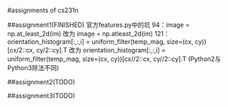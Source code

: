 #assignments of cs231n

##assignment1(FINISHED)
    官方features.py中的坑
    94：image = np.at_least_2d(im) 改为 image = np.atleast_2d(im)
    121：orientation_histogram[:,:,i] = uniform_filter(temp_mag, size=(cx, cy))[cx/2::cx, cy/2::cy].T
    改为 orientation_histogram[:,:,i] = uniform_filter(temp_mag, size=(cx, cy))[cx//2::cx, cy//2::cy].T
    (Python2与Python3除法不同) 
	
##assignment2(TODO)

##assignment3(TODO)
